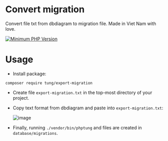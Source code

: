 # Convert migration
Convert file txt from dbdiagram to migration file. Made in Viet Nam with love.

[![Minimum PHP Version](https://img.shields.io/badge/php-%3E%3D%208.1-8892BF.svg?style=flat-square)](https://php.net/)

# Usage
- Install package:

```
composer require tung/export-migration
```
- Create file `export-migration.txt` in the top-most directory of your project.
- Copy text format from dbdiagram and paste into `export-migration.txt`:

  ![image](https://user-images.githubusercontent.com/88578610/172752159-6f1aae2b-6fb7-4ddc-8cfa-c6b95be82d63.png)

- Finally, running `./vendor/bin/phptung` and files are created in `database/migrations`.
